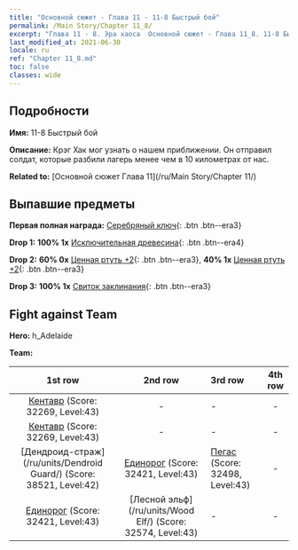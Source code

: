 ```yaml
---
title: "Основной сюжет - Глава 11 - 11-8 Быстрый бой"
permalink: /Main Story/Chapter 11_8/
excerpt: "Глава 11 - 8. Эра хаоса  Основной сюжет - Глава 11_8. 11-8 Быстрый бой"
last_modified_at: 2021-06-30
locale: ru
ref: "Chapter 11_8.md"
toc: false
classes: wide
---
```


## Подробности

 **Имя:** 11-8 Быстрый бой

 **Описание:** Крэг Хак мог узнать о нашем приближении. Он отправил солдат, которые разбили лагерь менее чем в 10 километрах от нас.

 **Related to:** [Основной сюжет Глава 11](/ru/Main Story/Chapter 11/)

## Выпавшие предметы

 **Первая полная награда:** [Серебряный ключ](/ItemsRU/con_693/){: .btn .btn--era3}

 **Drop 1:** **100% 1x** [Исключительная древесина](/ItemsRU/mat_34/){: .btn .btn--era4}

 **Drop 2:** **60% 0x** [Ценная ртуть +2](/ItemsRU/mat_28/){: .btn .btn--era3}, **40% 1x** [Ценная ртуть +2](/ItemsRU/mat_28/){: .btn .btn--era3}

 **Drop 3:** **100% 1x** [Свиток заклинания](/ItemsRU/con_694/){: .btn .btn--era3}


## Fight against Team
 **Hero:** h_Adelaide

 **Team:**


  | 1st row | 2nd row | 3rd row | 4th row |
  |:----:|:----:|:----|:----:|
  | [Кентавр](/ru/units/Centaur/) (Score: 32269, Level:43)  | - | - | - |
  | [Кентавр](/ru/units/Centaur/) (Score: 32269, Level:43)  | - | - | - |
  | [Дендроид-страж](/ru/units/Dendroid Guard/) (Score: 38521, Level:42)  | [Единорог](/ru/units/Unicorn/) (Score: 32421, Level:43)  | [Пегас](/ru/units/Pegasus/) (Score: 32498, Level:43)  | - |
  | [Единорог](/ru/units/Unicorn/) (Score: 32421, Level:43)  | [Лесной эльф](/ru/units/Wood Elf/) (Score: 32574, Level:43)  | - | - |


